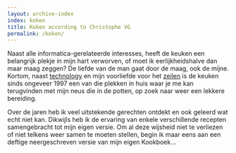```yaml
---
layout: archive-index
index: koken
title: Koken according to Christophe VG
permalink: /koken/
---
```


Naast alle informatica-gerelateerde interesses, heeft de keuken een belangrijk
plekje in mijn hart verworven, of moet ik eerlijkheidshalve dan maar maag
zeggen? De liefde van de man gaat door de maag, ook de mijne. Kortom, naast
[technology](/technology) en mijn voorliefde voor het
[zeilen](/zeilen) is de keuken sinds ongeveer 1997 een van die plekken in huis
waar je me kan terugvinden met mijn neus die in de potten, op zoek naar weer
een lekkere bereiding.

Over de jaren heb ik veel uitstekende gerechten ontdekt en ook geleerd wat echt
niet kan. Dikwijls heb ik de ervaring van enkele verschillende recepten
samengebracht tot mijn eigen versie. Om al deze wijsheid niet te verliezen of
niet telkens weer samen te moeten stellen, begin ik maar eens aan een deftige
neergeschreven versie van mijn eigen Kookboek...
